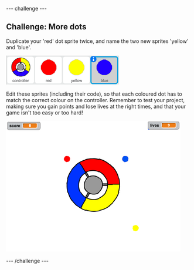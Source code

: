 --- challenge ---
## Challenge: More dots
Duplicate your 'red' dot sprite twice, and name the two new sprites 'yellow' and 'blue'.

![screenshot](images/dots-more-dots.png)

Edit these sprites (including their code), so that each coloured dot has to match the correct colour on the controller. Remember to test your project, making sure you gain points and lose lives at the right times, and that your game isn't too easy or too hard!

![screenshot](images/dots-all-test.png)




--- /challenge ---